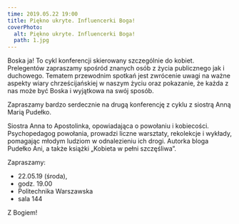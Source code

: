 ```yaml
---
time: 2019.05.22 19:00
title: Piękno ukryte. Influencerki Boga!
coverPhoto:
  alt: Piękno ukryte. Influencerki Boga!
  path: 1.jpg
---
```

Boska ja! To cykl konferencji skierowany szczególnie do kobiet. Prelegentów zapraszamy spośród znanych osób z życia publicznego jak i duchowego. Tematem przewodnim spotkań jest zwrócenie uwagi na ważne aspekty wiary chrześcijańskiej w naszym życiu oraz pokazanie, że każda z nas może być Boska i wyjątkowa na swój sposób.

Zapraszamy bardzo serdecznie na drugą konferencję z cyklu z siostrą Anną Marią Pudełko.

Siostra Anna to Apostolinka, opowiadająca o powołaniu i kobiecości. Psychopedagog powołania, prowadzi liczne warsztaty, rekolekcje i wykłady, pomagając młodym ludziom w odnalezieniu ich drogi. Autorka bloga Pudełko Ani, a także książki „Kobieta w pełni szczęśliwa”.

Zapraszamy:
- 22.05.19 (środa),
- godz. 19.00
- Politechnika Warszawska
- sala 144

Z Bogiem!
